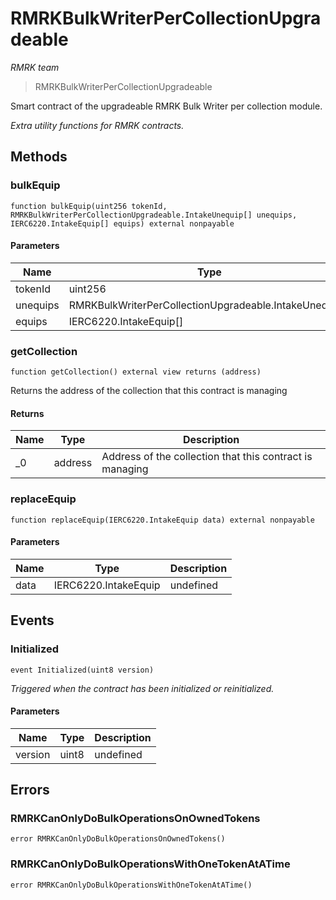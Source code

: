 # RMRKBulkWriterPerCollectionUpgradeable

*RMRK team*

> RMRKBulkWriterPerCollectionUpgradeable

Smart contract of the upgradeable RMRK Bulk Writer per collection module.

*Extra utility functions for RMRK contracts.*

## Methods

### bulkEquip

```solidity
function bulkEquip(uint256 tokenId, RMRKBulkWriterPerCollectionUpgradeable.IntakeUnequip[] unequips, IERC6220.IntakeEquip[] equips) external nonpayable
```





#### Parameters

| Name | Type | Description |
|---|---|---|
| tokenId | uint256 | undefined |
| unequips | RMRKBulkWriterPerCollectionUpgradeable.IntakeUnequip[] | undefined |
| equips | IERC6220.IntakeEquip[] | undefined |

### getCollection

```solidity
function getCollection() external view returns (address)
```

Returns the address of the collection that this contract is managing




#### Returns

| Name | Type | Description |
|---|---|---|
| _0 | address | Address of the collection that this contract is managing |

### replaceEquip

```solidity
function replaceEquip(IERC6220.IntakeEquip data) external nonpayable
```





#### Parameters

| Name | Type | Description |
|---|---|---|
| data | IERC6220.IntakeEquip | undefined |



## Events

### Initialized

```solidity
event Initialized(uint8 version)
```



*Triggered when the contract has been initialized or reinitialized.*

#### Parameters

| Name | Type | Description |
|---|---|---|
| version  | uint8 | undefined |



## Errors

### RMRKCanOnlyDoBulkOperationsOnOwnedTokens

```solidity
error RMRKCanOnlyDoBulkOperationsOnOwnedTokens()
```






### RMRKCanOnlyDoBulkOperationsWithOneTokenAtATime

```solidity
error RMRKCanOnlyDoBulkOperationsWithOneTokenAtATime()
```







